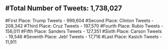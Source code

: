 #Total Number of Tweets: 1,738,027 
---
#First Place: Trump Tweets - 999,604
#Second Place: Clinton Tweets - 208,342
#Third Place: Cruz Tweets - 197,570
#Fourth Place: Rubio Tweets - 156,011
#Fifth Place: Sanders Tweets - 127,351
#Sixth Place: Carson Tweets - 19,546
#Seventh Place: Jeb! Tweets - 17,716
#Last Place: Kasich Tweets - 11,911
